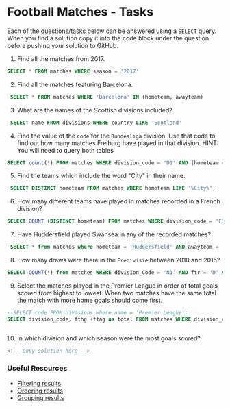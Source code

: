 # Football Matches - Tasks

Each of the questions/tasks below can be answered using a `SELECT` query. When you find a solution copy it into the code block under the question before pushing your solution to GitHub.

1) Find all the matches from 2017.

```sql
SELECT * FROM matches WHERE season = '2017'


```

2) Find all the matches featuring Barcelona.

```sql
 SELECT * FROM matches WHERE 'Barcelona' IN (hometeam, awayteam)


```

3) What are the names of the Scottish divisions included?

```sql
 SELECT name FROM divisions WHERE country LIKE 'Scotland' 


```

4) Find the value of the `code` for the `Bundesliga` division. Use that code to find out how many matches Freiburg have played in that division. HINT: You will need to query both tables

```sql
SELECT count(*) FROM matches WHERE division_code = 'D1' AND (hometeam = 'Freiburg' OR awayteam = 'Freiburg')


```

5) Find the teams which include the word "City" in their name. 

```sql
 SELECT DISTINCT hometeam FROM matches WHERE hometeam LIKE '%City%';


```

6) How many different teams have played in matches recorded in a French division?

```sql
SELECT COUNT (DISTINCT hometeam) FROM matches WHERE division_code = 'F1' or division_code = 'F2'; 


```

7) Have Huddersfield played Swansea in any of the recorded matches?

```sql
 SELECT * from matches where hometeam = 'Huddersfield' AND awayteam = 'Swansea' OR hometeam = 'Swansea' AND awayteam = 'Huddersfield'; 


```

8) How many draws were there in the `Eredivisie` between 2010 and 2015?

```sql
SELECT COUNT(*) from matches WHERE division_Code = 'N1' AND ftr = 'D' AND season BETWEEN 2010 AND 2015;


```

9) Select the matches played in the Premier League in order of total goals scored from highest to lowest. When two matches have the same total the match with more home goals should come first.

```sql
--SELECT code FROM divisions where name = 'Premier League';
SELECT division_code, fthg +ftag as total FROM matches WHERE division_code = 'E0' ORDER BY total DESC;



```

10) In which division and which season were the most goals scored?

```sql
<!-- Copy solution here -->


```

### Useful Resources

- [Filtering results](https://www.w3schools.com/sql/sql_where.asp)
- [Ordering results](https://www.w3schools.com/sql/sql_orderby.asp)
- [Grouping results](https://www.w3schools.com/sql/sql_groupby.asp)